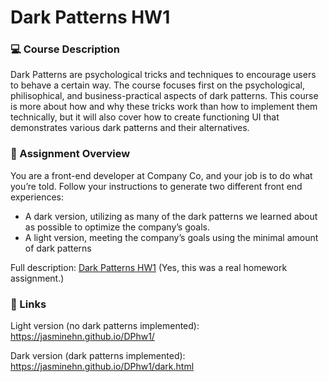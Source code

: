 # Dark Patterns HW1

### 💻 Course Description 
Dark Patterns are psychological tricks and techniques to encourage users to behave a certain way. The course focuses first on the psychological, philisophical, and business-practical aspects of dark patterns. This course is more about how and why these tricks work than how to implement them technically, but it will also cover how to create functioning UI that demonstrates various dark patterns and their alternatives. 

### 📄 Assignment Overview
You are a front-end developer at Company Co, and your job is to do what you’re told. Follow your instructions to generate two different front end experiences:
- A dark version, utilizing as many of the dark patterns we learned about as possible to optimize the company’s goals.
- A light version, meeting the company’s goals using the minimal amount of dark patterns

Full description: [Dark Patterns HW1](DarkPatternsHW1.pdf) (Yes, this was a real homework assignment.)


### 🔗 Links
Light version (no dark patterns implemented): https://jasminehn.github.io/DPhw1/

Dark version (dark patterns implemented): https://jasminehn.github.io/DPhw1/dark.html
